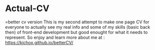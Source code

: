# Actual-CV
=better cv version
This is my second attempt to make one page CV for everyone to actually see my real info and some of my skills (basic back then) of front-end development but good enought for what it needs to represent. So enjoy and learn more about me at : https://kichox.github.io/betterCV/

